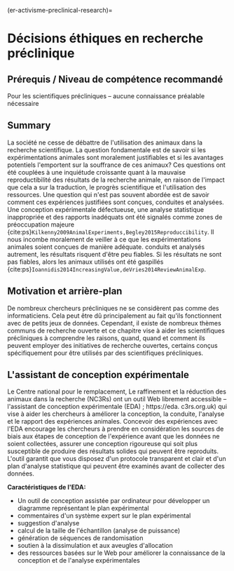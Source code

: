 (er-activisme-preclinical-research)=
# Décisions éthiques en recherche préclinique

## Prérequis / Niveau de compétence recommandé
Pour les scientifiques précliniques – aucune connaissance préalable nécessaire

## Summary
La société ne cesse de débattre de l'utilisation des animaux dans la recherche scientifique. La question fondamentale est de savoir si les expérimentations animales sont moralement justifiables et si les avantages potentiels l'emportent sur la souffrance de ces animaux? Ces questions ont été couplées à une inquiétude croissante quant à la mauvaise reproductibilité des résultats de la recherche animale, en raison de l'impact que cela a sur la traduction, le progrès scientifique et l'utilisation des ressources. Une question qui n'est pas souvent abordée est de savoir comment ces expériences justifiées sont conçues, conduites et analysées. Une conception expérimentale défectueuse, une analyse statistique inappropriée et des rapports inadéquats ont été signalés comme zones de préoccupation majeure {cite:ps}`Kilkenny2009AnimalExperiments,Begley2015Reproduccibility`. Il nous incombe moralement de veiller à ce que les expérimentations animales soient conçues de manière adéquate. conduits et analysés autrement, les résultats risquent d'être peu fiables. Si les résultats ne sont pas fiables, alors les animaux utilisés ont été gaspillés {cite:ps}`Ioannidis2014IncreasingValue,deVries2014ReviewAnimalExp`.

## Motivation et arrière-plan
De nombreux chercheurs précliniques ne se considèrent pas comme des informaticiens. Cela peut être dû principalement au fait qu'ils fonctionnent avec de petits jeux de données. Cependant, il existe de nombreux thèmes communs de recherche ouverte et ce chapitre vise à aider les scientifiques précliniques à comprendre les raisons, quand, quand et comment ils peuvent employer des initiatives de recherche ouvertes, certains conçus spécifiquement pour être utilisés par des scientifiques précliniques.

## L'assistant de conception expérimentale
Le Centre national pour le remplacement, Le raffinement et la réduction des animaux dans la recherche (NC3Rs) ont un outil Web librement accessible – l'assistant de conception expérimentale (EDA) ; https://eda. c3rs.org.uk) qui vise à aider les chercheurs à améliorer la conception, la conduite, l'analyse et le rapport des expériences animales. Concevoir des expériences avec l'EDA encourage les chercheurs à prendre en considération les sources de biais aux étapes de conception de l'expérience avant que les données ne soient collectées, assurer une conception rigoureuse qui soit plus susceptible de produire des résultats solides qui peuvent être reproduits. L'outil garantit que vous disposez d'un protocole transparent et clair et d'un plan d'analyse statistique qui peuvent être examinés avant de collecter des données.

**Caractéristiques de l'EDA:**
* Un outil de conception assistée par ordinateur pour développer un diagramme représentant le plan expérimental
* commentaires d'un système expert sur le plan expérimental
* suggestion d'analyse
* calcul de la taille de l'échantillon (analyse de puissance)
* génération de séquences de randomisation
* soutien à la dissimulation et aux aveugles d'allocation
* des ressources basées sur le Web pour améliorer la connaissance de la conception et de l'analyse expérimentales
